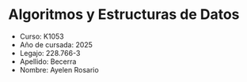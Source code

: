 # Algoritmos y Estructuras de Datos

- Curso: K1053
- Año de cursada: 2025
- Legajo: 228.766-3
- Apellido: Becerra
- Nombre: Ayelen Rosario
